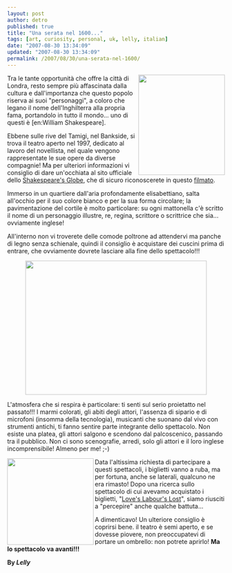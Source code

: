 ```yaml
---
layout: post
author: detro
published: true
title: "Una serata nel 1600..."
tags: [art, curiosity, personal, uk, lelly, italian]
date: "2007-08-30 13:34:09"
updated: "2007-08-30 13:34:09"
permalink: /2007/08/30/una-serata-nel-1600/
---
```


<img src="http://martinlittle.com/gallery/2003/latest/large/33SI0061.jpg" height="232" width="200" align="right" />
Tra le tante opportunità che offre la città di Londra, resto sempre più affascinata dalla cultura e dall'importanza che questo popolo riserva ai suoi "personaggi", a coloro che legano il nome dell'Inghilterra alla propria fama, portandolo in tutto il mondo... uno di questi è [en:William Shakespeare].

Ebbene sulle rive del Tamigi, nel Bankside, si trova il teatro aperto nel 1997, dedicato al lavoro del novellista, nel quale vengono rappresentate le sue opere da diverse compagnie! Ma per ulteriori informazioni vi consiglio di dare un'occhiata al sito ufficiale dello <a href="http://www.shakespeares-globe.org/information/abouttheglobe/">Shakespeare's Globe</a>, che di sicuro riconoscerete in questo <a href="http://www.youtube.com/watch?v=BrC4Wr-mEEc&amp;mode=related&amp;search=">filmato</a>.

Immerso in un quartiere dall'aria profondamente elisabettiano, salta all'occhio per il suo colore bianco e per la sua forma circolare; la pavimentazione del cortile è molto particolare: su ogni mattonella c'è scritto il nome di un personaggio illustre, re, regina, scrittore o scrittrice che sia... ovviamente inglese!

All'interno non vi troverete delle comode poltrone ad attendervi ma panche di legno senza schienale, quindi il consiglio è acquistare dei cuscini prima di entrare, che ovviamente dovrete lasciare alla fine dello spettacolo!!!

<div align="center"><img src="http://www.london-2006.de/blog/uploaded_images/globe-galleries-791591.jpg" height="310" width="420" /></div>

L'atmosfera che si respira è particolare: ti senti sul serio proietatto nel passato!!! I marmi colorati, gli abiti degli attori, l'assenza di sipario e di microfoni (insomma della tecnologia), musicanti che suonano dal vivo con strumenti antichi, ti fanno sentire parte integrante dello spettacolo. Non esiste una platea, gli attori salgono e scendono dal palcoscenico, passando tra il pubblico. Non ci sono scenografie, arredi, solo gli attori e il loro inglese incomprensibile! Almeno per me! ;-)

<img src="http://community.iexplore.com/photos/journal_photos/GlobeGallery.jpg" width="200" align="left" />
Data l'altissima richiesta di partecipare a questi spettacoli, i biglietti vanno a ruba, ma per fortuna, anche se laterali, qualcuno ne era rimasto! Dopo una ricerca sullo spettacolo di cui avevamo acquistato i biglietti, "<a href="http://www.shakespeares-globe.org/theatre/annualtheatreseason/loveslabourslost/">Love's Labour's Lost</a>", siamo riusciti a "percepire" anche qualche battuta...

A dimenticavo! Un ulteriore consiglio è coprirsi bene. il teatro è semi aperto, e se dovesse piovere, non preoccupatevi di portare un ombrello: non  potrete aprirlo! <strong>Ma lo spettacolo va avanti!!!</strong>


<strong>By <em>Lelly</em></strong>
